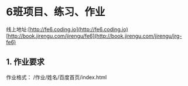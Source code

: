 # 6班项目、练习、作业

线上地址:[http://fe6.coding.io](http://fe6.coding.io)
[http://book.jirengu.com/jirengu/fe6](http://book.jirengu.com/jirengu/jrg-fe6)

## 1. 作业要求
作业格式： /作业/姓名/百度首页/index.html
